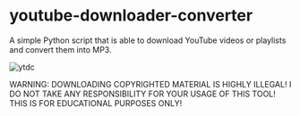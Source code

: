 # youtube-downloader-converter
A simple Python script that is able to download YouTube videos or playlists and convert them into MP3.

![ytdc](https://github.com/Nenogzar/LearningPython/assets/103338442/24cc86ae-60f4-4b67-a6f6-96d47ede1a01)


WARNING: DOWNLOADING COPYRIGHTED MATERIAL IS HIGHLY ILLEGAL!
I DO NOT TAKE ANY RESPONSIBILITY FOR YOUR USAGE OF THIS TOOL!
THIS IS FOR EDUCATIONAL PURPOSES ONLY!
